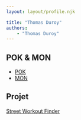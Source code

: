 ```yaml
---
layout: layout/profile.njk

title: "Thomas Duroy"
authors:
    - "Thomas Duroy"
---
```


## POK & MON

* [POK](./pok)
* [MON](./mon)

## Projet

[Street Workout Finder](../../../projets/2022-2023/SWF/)
